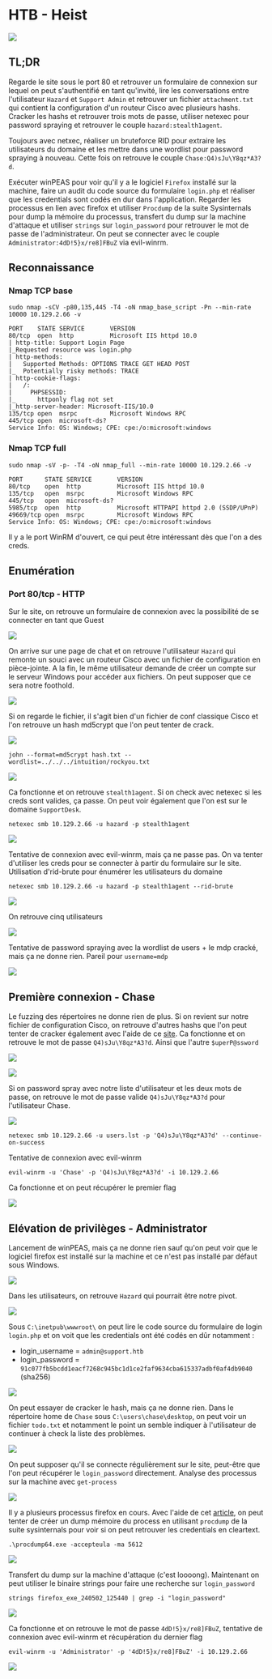 # HTB - Heist

![](img/card.png)

## TL;DR

Regarde le site sous le port 80 et retrouver un formulaire de connexion sur lequel on peut s'authentifié en tant qu'invité, lire les conversations entre l'utilisateur `Hazard` et `Support Admin` et retrouver un fichier `attachment.txt` qui contient la configuration d'un routeur Cisco avec plusieurs hashs. Cracker les hashs et retrouver trois mots de passe, utiliser netexec pour password spraying et retrouver le couple `hazard:stealth1agent`.  

Toujours avec netxec, réaliser un bruteforce RID pour extraire les utilisateurs du domaine et les mettre dans une wordlist pour password spraying à nouveau. Cette fois on retrouve le couple `Chase:Q4)sJu\Y8qz*A3?d`.  

Exécuter winPEAS pour voir qu'il y a le logiciel `Firefox` installé sur la machine, faire un audit du code source du formulaire `login.php` et réaliser que les credentials sont codés en dur dans l'application. Regarder les processus en lien avec firefox et utiliser `Procdump` de la suite Sysinternals pour dump la mémoire du processus, transfert du dump sur la machine d'attaque et utiliser `strings` sur `login_password` pour retrouver le mot de passe de l'administrateur. On peut se connecter avec le couple `Administrator:4dD!5}x/re8]FBuZ` via evil-winrm.

## Reconnaissance

### Nmap TCP base

```
sudo nmap -sCV -p80,135,445 -T4 -oN nmap_base_script -Pn --min-rate 10000 10.129.2.66 -v

PORT    STATE SERVICE       VERSION
80/tcp  open  http          Microsoft IIS httpd 10.0
| http-title: Support Login Page
|_Requested resource was login.php
| http-methods:
|   Supported Methods: OPTIONS TRACE GET HEAD POST
|_  Potentially risky methods: TRACE
| http-cookie-flags:
|   /:
|     PHPSESSID:
|_      httponly flag not set
|_http-server-header: Microsoft-IIS/10.0
135/tcp open  msrpc         Microsoft Windows RPC
445/tcp open  microsoft-ds?
Service Info: OS: Windows; CPE: cpe:/o:microsoft:windows
```

### Nmap TCP full

```
sudo nmap -sV -p- -T4 -oN nmap_full --min-rate 10000 10.129.2.66 -v

PORT      STATE SERVICE       VERSION
80/tcp    open  http          Microsoft IIS httpd 10.0
135/tcp   open  msrpc         Microsoft Windows RPC
445/tcp   open  microsoft-ds?
5985/tcp  open  http          Microsoft HTTPAPI httpd 2.0 (SSDP/UPnP)
49669/tcp open  msrpc         Microsoft Windows RPC
Service Info: OS: Windows; CPE: cpe:/o:microsoft:windows
```

Il y a le port WinRM d'ouvert, ce qui peut être intéressant dès que l'on a des creds.

## Enumération

### Port 80/tcp - HTTP

Sur le site, on retrouve un formulaire de connexion avec la possibilité de se connecter en tant que Guest

![](img/80-login.png)

On arrive sur une page de chat et on retrouve l'utilisateur `Hazard` qui remonte un souci avec un routeur Cisco avec un fichier de configuration en pièce-jointe. A la fin, le même utilisateur demande de créer un compte sur le serveur Windows pour accéder aux fichiers. On peut supposer que ce sera notre foothold.

![](img/80-chat.png)

Si on regarde le fichier, il s'agit bien d'un fichier de conf classique Cisco et l'on retrouve un hash md5crypt que l'on peut tenter de crack.

![](img/80-conf-cisco.png)

`john --format=md5crypt hash.txt --wordlist=../../../intuition/rockyou.txt`

![](img/crack-md5crypthash.png)

Ca fonctionne et on retrouve `stealth1agent`. Si on check avec netexec si les creds sont valides, ça passe. On peut voir également que l'on est sur le domaine `SupportDesk`.

`netexec smb 10.129.2.66 -u hazard -p stealth1agent`

![](img/netexec-valid-account.png)

Tentative de connexion avec evil-winrm, mais ça ne passe pas. On va tenter d'utiliser les creds pour se connecter à partir du formulaire sur le site. Utilisation d'rid-brute pour énumérer les utilisateurs du domaine

`netexec smb 10.129.2.66 -u hazard -p stealth1agent --rid-brute`

![](img/netexec-rid-brute.png)

On retrouve cinq utilisateurs

![](img/netexec-userslist.png)

Tentative de password spraying avec la wordlist de users + le mdp cracké, mais ça ne donne rien. Pareil pour `username=mdp`

![](img/netexec-fail.png)

## Première connexion - Chase

Le fuzzing des répertoires ne donne rien de plus. Si on revient sur notre fichier de configuration Cisco, on retrouve d'autres hashs que l'on peut tenter de cracker également avec l'aide de ce [site](https://www.firewall.cx/cisco/cisco-routers/cisco-type7-password-crack.html). Ca fonctionne et on retrouve le mot de passe `Q4)sJu\Y8qz*A3?d`. Ainsi que l'autre `$uperP@ssword`

![](img/crack-hash7-cisco.png)

![](img/crack-hash7-cisco-other.png)

Si on password spray avec notre liste d'utilisateur et les deux mots de passe, on retrouve le mot de passe valide `Q4)sJu\Y8qz*A3?d` pour l'utilisateur Chase.

![](img/netexec-passspray.png)

`netexec smb 10.129.2.66 -u users.lst -p 'Q4)sJu\Y8qz*A3?d' --continue-on-success`

Tentative de connexion avec evil-winrm

`evil-winrm -u 'Chase' -p 'Q4)sJu\Y8qz*A3?d' -i 10.129.2.66`

Ca fonctionne et on peut récupérer le premier flag

![](img/userflag.png)

## Elévation de privilèges - Administrator

Lancement de winPEAS, mais ça ne donne rien sauf qu'on peut voir que le logiciel firefox est installé sur la machine et ce n'est pas installé par défaut sous Windows.

![](img/pe-installedsoft.png)

Dans les utilisateurs, on retrouve `Hazard` qui pourrait être notre pivot.

![](img/lat-users.png)

Sous `C:\inetpub\wwwroot\` on peut lire le code source du formulaire de login `login.php` et on voit que les credentials ont été codés en dûr notamment :
- login_username = `admin@support.htb`
- login_password = `91c077fb5bcdd1eacf7268c945bc1d1ce2faf9634cba615337adbf0af4db9040` (sha256)

![](img/pe-loginphp.png)

On peut essayer de cracker le hash, mais ça ne donne rien. Dans le répertoire home de `Chase` sous `C:\users\chase\desktop`, on peut voir un fichier `todo.txt` et notamment le point un semble indiquer à l'utilisateur de continuer à check la liste des problèmes.

![](img/pe-todo.png)

On peut supposer qu'il se connecte régulièrement sur le site, peut-être que l'on peut récupérer le `login_password` directement.
Analyse des processus sur la machine avec `get-process`

![](img/pe-process.png)

Il y a plusieurs processus firefox en cours. Avec l'aide de cet [article](https://book.hacktricks.xyz/windows-hardening/windows-local-privilege-escalation#memory-password-mining), on peut tenter de créer un dump mémoire du process en utilisant `procdump` de la suite sysinternals pour voir si on peut retrouver les credentials en cleartext.

`.\procdump64.exe -accepteula -ma 5612`

![](img/pe-procdump-ff.png)

Transfert du dump sur la machine d'attaque (c'est loooong). Maintenant on peut utiliser le binaire strings pour faire une recherche sur `login_password`

`strings firefox_exe_240502_125440 | grep -i "login_password"`

![](img/pe-strings.png)

Ca fonctionne et on retrouve le mot de passe `4dD!5}x/re8]FBuZ`, tentative de connexion avec evil-winrm et récupération du dernier flag

`evil-winrm -u 'Administrator' -p '4dD!5}x/re8]FBuZ' -i 10.129.2.66`

![](img/pe-winrm.png)
